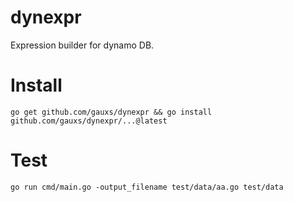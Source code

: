 # dynexpr

Expression builder for dynamo DB.

# Install

`go get github.com/gauxs/dynexpr && go install github.com/gauxs/dynexpr/...@latest`

# Test

`go run cmd/main.go -output_filename test/data/aa.go test/data`
